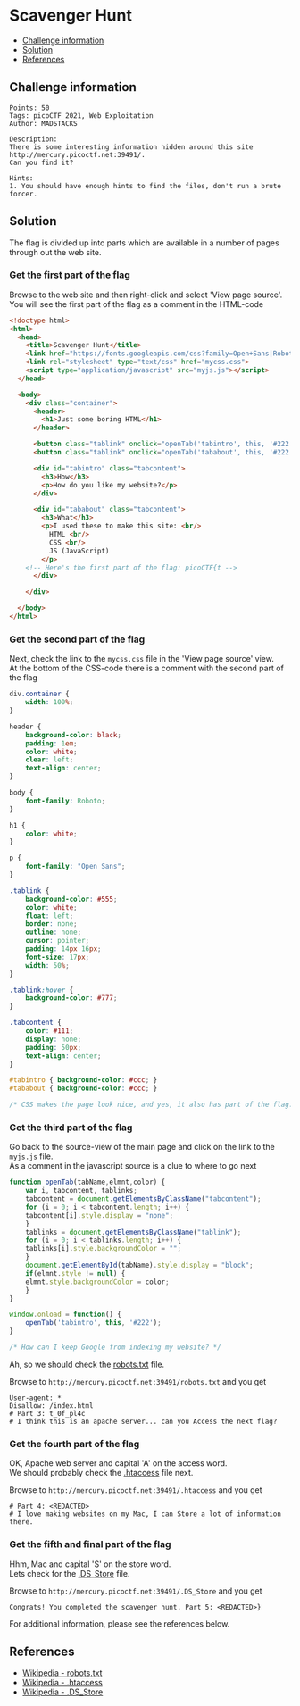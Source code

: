 # Scavenger Hunt

- [Challenge information](#challenge-information)
- [Solution](#solution)
- [References](#references)

## Challenge information
```
Points: 50
Tags: picoCTF 2021, Web Exploitation
Author: MADSTACKS

Description:
There is some interesting information hidden around this site http://mercury.picoctf.net:39491/. 
Can you find it?

Hints:
1. You should have enough hints to find the files, don't run a brute forcer.
```

## Solution

The flag is divided up into parts which are available in a number of pages through out the web site.

### Get the first part of the flag

Browse to the web site and then right-click and select 'View page source'.
You will see the first part of the flag as a comment in the HTML-code
```html
<!doctype html>
<html>
  <head>
    <title>Scavenger Hunt</title>
    <link href="https://fonts.googleapis.com/css?family=Open+Sans|Roboto" rel="stylesheet">
    <link rel="stylesheet" type="text/css" href="mycss.css">
    <script type="application/javascript" src="myjs.js"></script>
  </head>

  <body>
    <div class="container">
      <header>
		<h1>Just some boring HTML</h1>
      </header>

      <button class="tablink" onclick="openTab('tabintro', this, '#222')" id="defaultOpen">How</button>
      <button class="tablink" onclick="openTab('tababout', this, '#222')">What</button>

      <div id="tabintro" class="tabcontent">
		<h3>How</h3>
		<p>How do you like my website?</p>
      </div>

      <div id="tababout" class="tabcontent">
		<h3>What</h3>
		<p>I used these to make this site: <br/>
		  HTML <br/>
		  CSS <br/>
		  JS (JavaScript)
		</p>
	<!-- Here's the first part of the flag: picoCTF{t -->
      </div>

    </div>

  </body>
</html>
```

### Get the second part of the flag

Next, check the link to the `mycss.css` file in the 'View page source' view.  
At the bottom of the CSS-code there is a comment with the second part of the flag
```css
div.container {
    width: 100%;
}

header {
    background-color: black;
    padding: 1em;
    color: white;
    clear: left;
    text-align: center;
}

body {
    font-family: Roboto;
}

h1 {
    color: white;
}

p {
    font-family: "Open Sans";
}

.tablink {
    background-color: #555;
    color: white;
    float: left;
    border: none;
    outline: none;
    cursor: pointer;
    padding: 14px 16px;
    font-size: 17px;
    width: 50%;
}

.tablink:hover {
    background-color: #777;
}

.tabcontent {
    color: #111;
    display: none;
    padding: 50px;
    text-align: center;
}

#tabintro { background-color: #ccc; }
#tababout { background-color: #ccc; }

/* CSS makes the page look nice, and yes, it also has part of the flag. Here's part 2: h4ts_4_l0 */
```

### Get the third part of the flag

Go back to the source-view of the main page and click on the link to the `myjs.js` file.  
As a comment in the javascript source is a clue to where to go next
```javascript
function openTab(tabName,elmnt,color) {
    var i, tabcontent, tablinks;
    tabcontent = document.getElementsByClassName("tabcontent");
    for (i = 0; i < tabcontent.length; i++) {
	tabcontent[i].style.display = "none";
    }
    tablinks = document.getElementsByClassName("tablink");
    for (i = 0; i < tablinks.length; i++) {
	tablinks[i].style.backgroundColor = "";
    }
    document.getElementById(tabName).style.display = "block";
    if(elmnt.style != null) {
	elmnt.style.backgroundColor = color;
    }
}

window.onload = function() {
    openTab('tabintro', this, '#222');
}

/* How can I keep Google from indexing my website? */
```

Ah, so we should check the [robots.txt](https://en.wikipedia.org/wiki/Robots.txt) file.

Browse to `http://mercury.picoctf.net:39491/robots.txt` and you get
```
User-agent: *
Disallow: /index.html
# Part 3: t_0f_pl4c
# I think this is an apache server... can you Access the next flag?
```

### Get the fourth part of the flag

OK, Apache web server and capital 'A' on the access word.  
We should probably check the [.htaccess](https://en.wikipedia.org/wiki/.htaccess) file next.

Browse to `http://mercury.picoctf.net:39491/.htaccess` and you get
```
# Part 4: <REDACTED>
# I love making websites on my Mac, I can Store a lot of information there.
```

### Get the fifth and final part of the flag

Hhm, Mac and capital 'S' on the store word.  
Lets check for the [.DS_Store](https://en.wikipedia.org/wiki/.DS_Store) file.

Browse to `http://mercury.picoctf.net:39491/.DS_Store` and you get
```
Congrats! You completed the scavenger hunt. Part 5: <REDACTED>}
```

For additional information, please see the references below.

## References

- [Wikipedia - robots.txt](https://en.wikipedia.org/wiki/Robots.txt)
- [Wikipedia - .htaccess](https://en.wikipedia.org/wiki/.htaccess)
- [Wikipedia - .DS_Store](https://en.wikipedia.org/wiki/.DS_Store)
